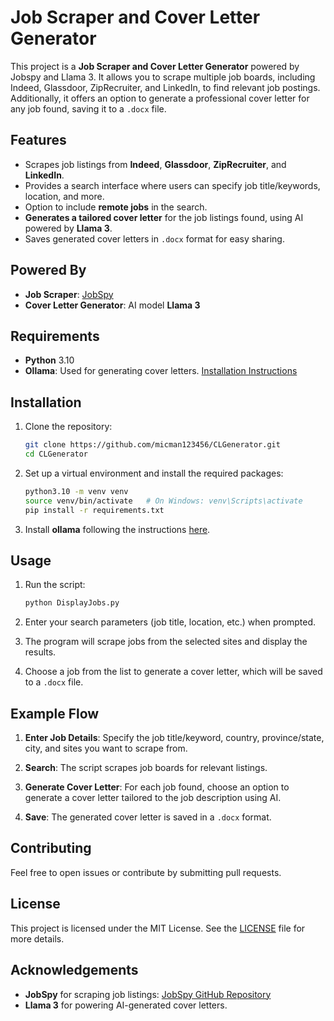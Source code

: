 # Job Scraper and Cover Letter Generator

This project is a **Job Scraper and Cover Letter Generator** powered by Jobspy and Llama 3. It allows you to scrape multiple job boards, including Indeed, Glassdoor, ZipRecruiter, and LinkedIn, to find relevant job postings. Additionally, it offers an option to generate a professional cover letter for any job found, saving it to a `.docx` file.

## Features

- Scrapes job listings from **Indeed**, **Glassdoor**, **ZipRecruiter**, and **LinkedIn**.
- Provides a search interface where users can specify job title/keywords, location, and more.
- Option to include **remote jobs** in the search.
- **Generates a tailored cover letter** for the job listings found, using AI powered by **Llama 3**.
- Saves generated cover letters in `.docx` format for easy sharing.

## Powered By

- **Job Scraper**: [JobSpy](https://github.com/Bunsly/JobSpy)
- **Cover Letter Generator**: AI model **Llama 3**

## Requirements

- **Python** 3.10
- **Ollama**: Used for generating cover letters. [Installation Instructions](https://ollama.com/)

## Installation

1. Clone the repository:

    ```bash
    git clone https://github.com/micman123456/CLGenerator.git
    cd CLGenerator
    ```

2. Set up a virtual environment and install the required packages:

    ```bash
    python3.10 -m venv venv
    source venv/bin/activate   # On Windows: venv\Scripts\activate
    pip install -r requirements.txt
    ```

3. Install **ollama** following the instructions [here](https://ollama.com/).

## Usage

1. Run the script:

    ```bash
    python DisplayJobs.py
    ```

2. Enter your search parameters (job title, location, etc.) when prompted.

3. The program will scrape jobs from the selected sites and display the results.

4. Choose a job from the list to generate a cover letter, which will be saved to a `.docx` file.

## Example Flow

1. **Enter Job Details**: Specify the job title/keyword, country, province/state, city, and sites you want to scrape from.

2. **Search**: The script scrapes job boards for relevant listings.

3. **Generate Cover Letter**: For each job found, choose an option to generate a cover letter tailored to the job description using AI.

4. **Save**: The generated cover letter is saved in a `.docx` format.

## Contributing

Feel free to open issues or contribute by submitting pull requests.

## License

This project is licensed under the MIT License. See the [LICENSE](LICENSE) file for more details.

## Acknowledgements

- **JobSpy** for scraping job listings: [JobSpy GitHub Repository](https://github.com/Bunsly/JobSpy)
- **Llama 3** for powering AI-generated cover letters.
